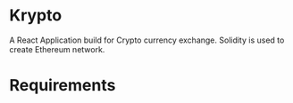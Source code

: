 # Krypto
A React Application build for Crypto currency exchange. Solidity is used to create Ethereum network.
# Requirements
